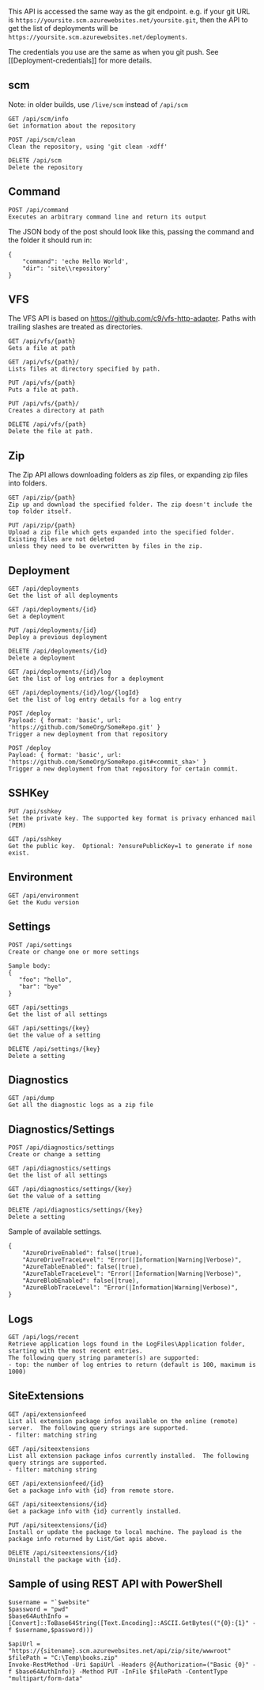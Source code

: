 This API is accessed the same way as the git endpoint. e.g. if your git URL is `https://yoursite.scm.azurewebsites.net/yoursite.git`, then the API to get the list of deployments will be `https://yoursite.scm.azurewebsites.net/deployments`.

The credentials you use are the same as when you git push. See [[Deployment-credentials]] for more details.


## scm

Note: in older builds, use `/live/scm` instead of `/api/scm`

    GET /api/scm/info
    Get information about the repository
    
    POST /api/scm/clean	
    Clean the repository, using 'git clean -xdff'
    
    DELETE /api/scm	
    Delete the repository
    	
## Command

    POST /api/command
    Executes an arbitrary command line and return its output

The JSON body of the post should look like this, passing the command and the folder it should run in:

    {
        "command": 'echo Hello World',
        "dir": 'site\\repository'
    }

    	
## VFS
   The VFS API is based on <https://github.com/c9/vfs-http-adapter>. Paths with trailing slashes are treated as directories.

    GET /api/vfs/{path}
    Gets a file at path

    GET /api/vfs/{path}/
    Lists files at directory specified by path.

    PUT /api/vfs/{path}
    Puts a file at path.

    PUT /api/vfs/{path}/
    Creates a directory at path

    DELETE /api/vfs/{path}
    Delete the file at path.

## Zip
   The Zip API allows downloading folders as zip files, or expanding zip files into folders.

    GET /api/zip/{path}
    Zip up and download the specified folder. The zip doesn't include the top folder itself.

    PUT /api/zip/{path}
    Upload a zip file which gets expanded into the specified folder. Existing files are not deleted
    unless they need to be overwritten by files in the zip.

## Deployment

    GET /api/deployments
    Get the list of all deployments
    
    GET /api/deployments/{id}
    Get a deployment
    
    PUT /api/deployments/{id}
    Deploy a previous deployment
    
    DELETE /api/deployments/{id}
    Delete a deployment
    
    GET /api/deployments/{id}/log
    Get the list of log entries for a deployment
    
    GET /api/deployments/{id}/log/{logId}
    Get the list of log entry details for a log entry

    POST /deploy
    Payload: { format: 'basic', url: 'https://github.com/SomeOrg/SomeRepo.git' } 
    Trigger a new deployment from that repository 

    POST /deploy
    Payload: { format: 'basic', url: 'https://github.com/SomeOrg/SomeRepo.git#<commit_sha>' } 
    Trigger a new deployment from that repository for certain commit. 

## SSHKey

    PUT /api/sshkey	
    Set the private key. The supported key format is privacy enhanced mail (PEM)

    GET /api/sshkey	
    Get the public key.  Optional: ?ensurePublicKey=1 to generate if none exist.
    	
## Environment

    GET /api/environment
    Get the Kudu version
    	
## Settings

    POST /api/settings
    Create or change one or more settings

    Sample body:
    {
       "foo": "hello",
       "bar": "bye"
    }
    
    GET /api/settings
    Get the list of all settings
    
    GET /api/settings/{key}
    Get the value of a setting
    
    DELETE /api/settings/{key}
    Delete a setting
    	
## Diagnostics

    GET /api/dump	
    Get all the diagnostic logs as a zip file

## Diagnostics/Settings

    POST /api/diagnostics/settings
    Create or change a setting
    
    GET /api/diagnostics/settings
    Get the list of all settings
    
    GET /api/diagnostics/settings/{key}	
    Get the value of a setting
    
    DELETE /api/diagnostics/settings/{key}
    Delete a setting

Sample of available settings.

    {
        "AzureDriveEnabled": false(|true),
        "AzureDriveTraceLevel": "Error(|Information|Warning|Verbose)",
        "AzureTableEnabled": false(|true),
        "AzureTableTraceLevel": "Error(|Information|Warning|Verbose)",
        "AzureBlobEnabled": false(|true),
        "AzureBlobTraceLevel": "Error(|Information|Warning|Verbose)",
    }

## Logs

    GET /api/logs/recent
    Retrieve application logs found in the LogFiles\Application folder, starting with the most recent entries. 
    The following query string parameter(s) are supported:
    - top: the number of log entries to return (default is 100, maximum is 1000)

## SiteExtensions

    GET /api/extensionfeed
    List all extension package infos available on the online (remote) server.  The following query strings are supported.
    - filter: matching string

    GET /api/siteextensions
    List all extension package infos currently installed.  The following query strings are supported.
    - filter: matching string

    GET /api/extensionfeed/{id}
    Get a package info with {id} from remote store.

    GET /api/siteextensions/{id}
    Get a package info with {id} currently installed.

    PUT /api/siteextensions/{id}
    Install or update the package to local machine. The payload is the package info returned by List/Get apis above.

    DELETE /api/siteextensions/{id}
    Uninstall the package with {id}.

## Sample of using REST API with PowerShell

    $username = "`$website"
    $password = "pwd"
    $base64AuthInfo = [Convert]::ToBase64String([Text.Encoding]::ASCII.GetBytes(("{0}:{1}" -f $username,$password)))

    $apiUrl = "https://{sitename}.scm.azurewebsites.net/api/zip/site/wwwroot"
    $filePath = "C:\Temp\books.zip"
    Invoke-RestMethod -Uri $apiUrl -Headers @{Authorization=("Basic {0}" -f $base64AuthInfo)} -Method PUT -InFile $filePath -ContentType "multipart/form-data"
